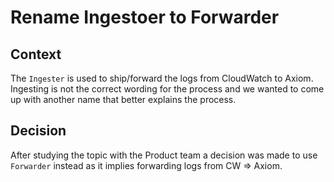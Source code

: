 # Rename Ingestoer to Forwarder


## Context

The `Ingester` is used to ship/forward the logs from CloudWatch to Axiom. Ingesting is not the correct wording for the process and we wanted to come up
with another name that better explains the process.


## Decision

After studying the topic with the Product team a decision was made to use
`Forwarder` instead as it implies forwarding logs from CW => Axiom.
